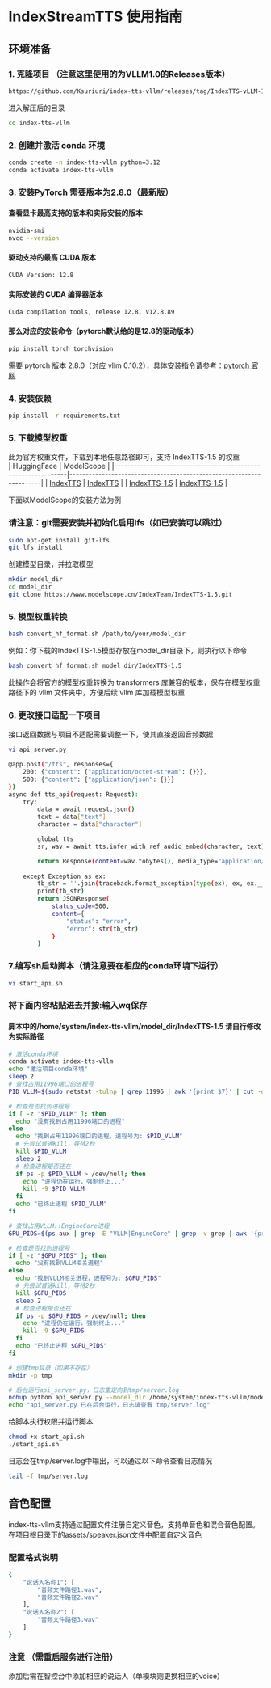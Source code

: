 # IndexStreamTTS 使用指南

## 环境准备
### 1. 克隆项目 （注意这里使用的为VLLM1.0的Releases版本）
```bash 
https://github.com/Ksuriuri/index-tts-vllm/releases/tag/IndexTTS-vLLM-1.0
```
进入解压后的目录
```bash
cd index-tts-vllm
```

### 2. 创建并激活 conda 环境
```bash 
conda create -n index-tts-vllm python=3.12
conda activate index-tts-vllm
```

### 3. 安装PyTorch 需要版本为2.8.0（最新版）
#### 查看显卡最高支持的版本和实际安装的版本
```bash
nvidia-smi
nvcc --version
``` 
#### 驱动支持的最高 CUDA 版本
```bash
CUDA Version: 12.8
```
#### 实际安装的 CUDA 编译器版本
```bash
Cuda compilation tools, release 12.8, V12.8.89
```
#### 那么对应的安装命令（pytorch默认给的是12.8的驱动版本）
```bash
pip install torch torchvision
```
需要 pytorch 版本 2.8.0（对应 vllm 0.10.2），具体安装指令请参考：[pytorch 官网](https://pytorch.org/get-started/locally/)  

### 4. 安装依赖
```bash 
pip install -r requirements.txt
```

### 5. 下载模型权重
此为官方权重文件，下载到本地任意路径即可，支持 IndexTTS-1.5 的权重  
| HuggingFace                                                   | ModelScope                                                          |
|---------------------------------------------------------------|---------------------------------------------------------------------|
| [IndexTTS](https://huggingface.co/IndexTeam/Index-TTS)        | [IndexTTS](https://modelscope.cn/models/IndexTeam/Index-TTS)        |
| [IndexTTS-1.5](https://huggingface.co/IndexTeam/IndexTTS-1.5) | [IndexTTS-1.5](https://modelscope.cn/models/IndexTeam/IndexTTS-1.5) |

下面以ModelScope的安装方法为例  
### 请注意：git需要安装并初始化启用lfs（如已安装可以跳过）
```bash
sudo apt-get install git-lfs
git lfs install
```
创建模型目录，并拉取模型
```bash 
mkdir model_dir
cd model_dir
git clone https://www.modelscope.cn/IndexTeam/IndexTTS-1.5.git
```

### 5. 模型权重转换
```bash 
bash convert_hf_format.sh /path/to/your/model_dir
```
例如：你下载的IndexTTS-1.5模型存放在model_dir目录下，则执行以下命令
```bash
bash convert_hf_format.sh model_dir/IndexTTS-1.5
```
此操作会将官方的模型权重转换为 transformers 库兼容的版本，保存在模型权重路径下的 vllm 文件夹中，方便后续 vllm 库加载模型权重

### 6. 更改接口适配一下项目
接口返回数据与项目不适配需要调整一下，使其直接返回音频数据
```bash
vi api_server.py
```
```bash 
@app.post("/tts", responses={
    200: {"content": {"application/octet-stream": {}}},
    500: {"content": {"application/json": {}}}
})
async def tts_api(request: Request):
    try:
        data = await request.json()
        text = data["text"]
        character = data["character"]

        global tts
        sr, wav = await tts.infer_with_ref_audio_embed(character, text)

        return Response(content=wav.tobytes(), media_type="application/octet-stream")
        
    except Exception as ex:
        tb_str = ''.join(traceback.format_exception(type(ex), ex, ex.__traceback__))
        print(tb_str)
        return JSONResponse(
            status_code=500,
            content={
                "status": "error",
                "error": str(tb_str)
            }
        )
```

### 7.编写sh启动脚本（请注意要在相应的conda环境下运行）
```bash 
vi start_api.sh
```
### 将下面内容粘贴进去并按:输入wq保存  
#### 脚本中的/home/system/index-tts-vllm/model_dir/IndexTTS-1.5 请自行修改为实际路径
```bash
# 激活conda环境
conda activate index-tts-vllm 
echo "激活项目conda环境"
sleep 2
# 查找占用11996端口的进程号
PID_VLLM=$(sudo netstat -tulnp | grep 11996 | awk '{print $7}' | cut -d'/' -f1)

# 检查是否找到进程号
if [ -z "$PID_VLLM" ]; then
  echo "没有找到占用11996端口的进程"
else
  echo "找到占用11996端口的进程，进程号为: $PID_VLLM"
  # 先尝试普通kill，等待2秒
  kill $PID_VLLM
  sleep 2
  # 检查进程是否还在
  if ps -p $PID_VLLM > /dev/null; then
    echo "进程仍在运行，强制终止..."
    kill -9 $PID_VLLM
  fi
  echo "已终止进程 $PID_VLLM"
fi

# 查找占用VLLM::EngineCore进程
GPU_PIDS=$(ps aux | grep -E "VLLM|EngineCore" | grep -v grep | awk '{print $2}')

# 检查是否找到进程号
if [ -z "$GPU_PIDS" ]; then
  echo "没有找到VLLM相关进程"
else
  echo "找到VLLM相关进程，进程号为: $GPU_PIDS"
  # 先尝试普通kill，等待2秒
  kill $GPU_PIDS
  sleep 2
  # 检查进程是否还在
  if ps -p $GPU_PIDS > /dev/null; then
    echo "进程仍在运行，强制终止..."
    kill -9 $GPU_PIDS
  fi
  echo "已终止进程 $GPU_PIDS"
fi

# 创建tmp目录（如果不存在）
mkdir -p tmp

# 后台运行api_server.py，日志重定向到tmp/server.log
nohup python api_server.py --model_dir /home/system/index-tts-vllm/model_dir/IndexTTS-1.5 --port 11996 > tmp/server.log 2>&1 &
echo "api_server.py 已在后台运行，日志请查看 tmp/server.log"
```
给脚本执行权限并运行脚本
```bash 
chmod +x start_api.sh
./start_api.sh
```
日志会在tmp/server.log中输出，可以通过以下命令查看日志情况
```bash
tail -f tmp/server.log
```
## 音色配置
index-tts-vllm支持通过配置文件注册自定义音色，支持单音色和混合音色配置。  
在项目根目录下的assets/speaker.json文件中配置自定义音色
### 配置格式说明
```bash
{
    "说话人名称1": [
        "音频文件路径1.wav",
        "音频文件路径2.wav"
    ],
    "说话人名称2": [
        "音频文件路径3.wav"
    ]
}
```
### 注意 （需重启服务进行注册）
添加后需在智控台中添加相应的说话人（单模块则更换相应的voice）